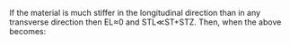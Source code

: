 If the material is much stiffer in the longitudinal direction than in any transverse direction then EL≈0 and STL≪ST+STZ. Then, when the above becomes: